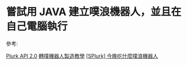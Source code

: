 # 嘗試用 JAVA 建立噗浪機器人，並且在自己電腦執行

參考:

[Plurk API 2.0](https://blog.dada.tw/2011/10/28/426/)
[轉噗機器人製造教學](https://hackmd.io/@fl/guide-replurk-bot)
[[SPlurk] 今晚吃什麼噗浪機器人](https://gist.github.com/brianhsu/723050)
